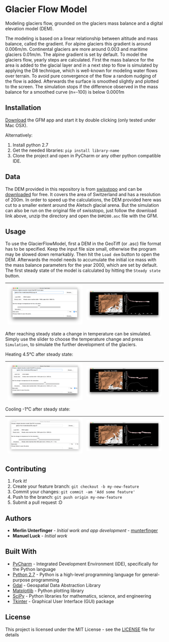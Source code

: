 # Glacier Flow Model

Modeling glaciers flow, grounded on the glaciers mass balance and a digital elevation model (DEM).

The modeling is based on a linear relationship between altitude and mass balance, called the gradient. 
For alpine glaciers this gradient is around 0.006m/m. Continental glaciers are 
more around 0.003 and maritime glaciers 0.01m/m. The alpine gradient is set by default.
To model the glaciers flow, yearly steps are calculated. First the mass balance 
for the area is added to the glacial layer and in a next step to flow is simulated
by applying the D8 technique, which is well-known for modeling water flows over terrain.
To avoid pure convergence of the flow a random nudging of the flow is added. Afterwards
the surface is smoothed slightly and plotted to the screen. The simulation stops 
if the difference observed in the mass balance for a smoothed curve (n=-100) 
is below 0.0001m

## Installation

[Download](https://www.dropbox.com/s/oi83yutqugi9fg2/GFM.zip?dl=0) the GFM app and start it by double clicking (only tested under Mac OSX).

Alternatively:
1. Install python 2.7
2. Get the needed libraries: `pip install library-name`
3. Clone the project and open in PyCharm or any other python compatible IDE.

## Data

The DEM provided in this repository is from [swisstopo](https://www.swisstopo.admin.ch/en/home.html) and 
can be [downloaded](https://shop.swisstopo.admin.ch/en/products/height_models/dhm25200) for free. 
It covers the area of Switzerland and has a resolution of 200m. In order to speed up 
the calculations, the DEM provided here was cut to a smaller extent around the Aletsch glacial arena. 
But the simulation can also be run on the original file of swisstopo, just follow
the download link above, unzip the directory and open the `DHM200.asc` file with the GFM.

## Usage

To use the GlacierFlowModel, first a DEM in the GeoTiff (or .asc)
file format has to be specified. Keep the input file size small, otherwise 
the program may be slowed down remarkably. Then hit the `Load dem` button to open the DEM.
Afterwards the model needs to accumulate the initial ice mass with the mass 
balance parameters for the year 2000, which are set by default.
The first steady state of the model is calculated by hitting the `Steady state` button.

|![Screen01](docs/Screens/Screen01.png) | ![Screen02](docs/Screens/Screen02.png)|
|---|---|

After reaching steady state a change in temperature can be simulated. Simply use 
the slider to choose the temperature change and press `Simulation`, 
to simulate the further development of the glaciers.

Heating 4.5°C after steady state:

|![Screen03](docs/Screens/Screen03.png ) | ![Screen04](docs/Screens/Screen04.png)|
|---|---|

Cooling -1°C after steady state:

|![Screen05](docs/Screens/Screen05.png ) | ![Screen06](docs/Screens/Screen06.png)|
|---|---|

## Contributing

1. Fork it!
2. Create your feature branch: `git checkout -b my-new-feature`
3. Commit your changes: `git commit -am 'Add some feature'`
4. Push to the branch: `git push origin my-new-feature`
5. Submit a pull request :D

## Authors

* **Merlin Unterfinger** - *Initial work and app development* - [munterfinger](https://github.com/munterfinger)
* **Manuel Luck** - *Initial work*

## Built With

* [PyCharm](https://www.jetbrains.com) -  Integrated Development Environment (IDE), specifically for the Python language
* [Python 2.7](https://www.python.org) - Python is a high-level programming language for general-purpose programming
* [Gdal](http://www.gdal.org) - Geospatial Data Abstraction Library
* [Matplotlib](https://matplotlib.org) - Python plotting library
* [SciPy](https://www.scipy.org) - Python libraries for mathematics, science, and engineering
* [Tkinter](https://wiki.python.org/moin/TkInter) - Graphical User Interface (GUI) package

## License

This project is licensed under the MIT License - see the [LICENSE](LICENSE) file for details
